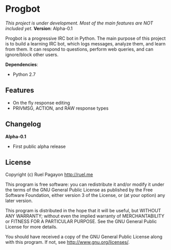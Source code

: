 Progbot
=======

*This project is under development. Most of the main features are NOT included yet.*
**Version**: Alpha-0.1

Progbot is a progressive IRC bot in Python. The main purpose of this project is to build a learning IRC bot, which logs messages, analyze them, and learn from them. It can respond to questions, perform web queries, and can ignore/block other users.

**Dependencies**:
* Python 2.7

Features
--------

* On the fly response editing
* PRIVMSG, ACTION, and RAW response types

Changelog
---------

**Alpha-0.1**
* First public alpha release

License
-------

Copyright (c) Ruel Pagayon <http://ruel.me>

This program is free software: you can redistribute it and/or modify
it under the terms of the GNU General Public License as published by
the Free Software Foundation, either version 3 of the License, or
(at your option) any later version.

This program is distributed in the hope that it will be useful,
but WITHOUT ANY WARRANTY; without even the implied warranty of
MERCHANTABILITY or FITNESS FOR A PARTICULAR PURPOSE.  See the
GNU General Public License for more details.

You should have received a copy of the GNU General Public License
along with this program.  If not, see <http://www.gnu.org/licenses/>.
